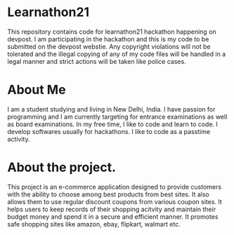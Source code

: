 # Learnathon21
This repository contains code for learnathon21 hackathon happening on devpost. I am participating in the hackathon and this is my code to be submitted on the devpost webstie. Any copyright violations will not be tolerated and the illegal copying of any of my code files will be handled in a legal manner and strict actions will be taken like police cases.
# About Me
I am a student studying and living in New Delhi, India. I have passion for programming and I am currently targeting for entrance examinations as well as board examinations. In my free time, I like to code and learn to code. I develop softwares usually for hackathons. I like to code as a passtime activity.
# About the project.
This project is an e-commerce application designed to provide customers with the ability to choose among best products from best sites. It also allows them to use regular discount coupons from various coupon sites. It helps users to keep records of their shopping acitvity and maintain their budget money and spend it in a secure and efficient manner. It promotes safe shopping sites like amazon, ebay, flipkart, walmart etc.
